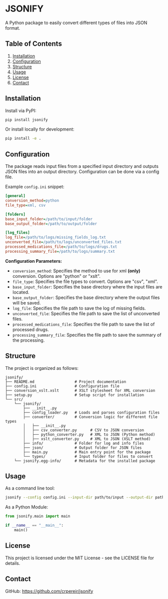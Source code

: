 # JSONIFY

A Python package to easily convert different types of files into JSON format.

## Table of Contents
1. [Installation](#installation)
2. [Configuration](#configuration)
3. [Structure](#structure)
4. [Usage](#usage)
5. [License](#license)
6. [Contact](#contact)

## Installation

Install via PyPI:

```bash
pip install jsonify
```

Or install locally for development:

```bash
pip install -e .
```

## Configuration
The package reads input files from a specified input directory and outputs JSON files into an output directory. Configuration can be done via a config file.

Example `config.ini` snippet:
```ini
[general]
conversion_method=python
file_type=xml, csv

[folders]
base_input_folder=/path/to/input/folder
base_output_folder=/path/to/output/folder

[log_files]
log_file=/path/to/logs/missing_fields_log.txt
unconverted_file=/path/to/logs/unconverted_files.txt
processed_medications_file=/path/to/logs/drugs.txt
processing_summary_file=/path/to/logs/summary.txt
```

**Configuration Parameters:**
- `conversion_method`: Specifies the method to use for xml **(only)** conversion. Options are "python" or "xslt".
- `file_type`: Specifies the file types to convert. Options are "csv", "xml".
- `base_input_folder`: Specifies the base directory where the input files are located.
- `base_output_folder`: Specifies the base directory where the output files will be saved.
- `log_file`: Specifies the file path to save the log of missing fields.
- `unconverted_file`: Specifies the file path to save the list of unconverted files.
- `processed_medications_file`: Specifies the file path to save the list of processed drugs.
- `processing_summary_file`: Specifies the file path to save the summary of the processing.

## Structure
The project is organized as follows:

```
jsonify/
├── README.md                  # Project documentation
├── config.ini                 # Configuration file
├── conversion_xslt.xslt       # XSLT stylesheet for XML conversion
├── setup.py                   # Setup script for installation
└── src/
    └── jsonify/
        ├── __init__.py
        ├── config_loader.py   # Loads and parses configuration files
        ├── converter/         # Conversion logic for different file types
        │   ├── __init__.py
        │   ├── csv_converter.py      # CSV to JSON conversion
        │   ├── python_converter.py   # XML to JSON (Python method)
        │   ├── xslt_converter.py     # XML to JSON (XSLT method)
        ├── info/              # Folder for log and info files
        ├── json/              # Output folder for JSON files
        ├── main.py            # Main entry point for the package
        └── types/             # Input folder for files to convert
    └── jsonify.egg-info/      # Metadata for the installed package
```

## Usage
As a command line tool:
```bash
jsonify --config config.ini --input-dir path/to/input --output-dir path/to/output
```

As a Python Module:
```python
from jsonify.main import main

if __name__ == "__main__":
    main()
```

## License
This project is licensed under the MIT License - see the LICENSE file for details.

## Contact
GitHub: https://github.com/crpereir/jsonify
